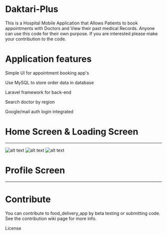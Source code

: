 # Daktari-Plus
This is a Hospital Mobile Application that Allows Patients to book appointments with Doctors and View their past medical Records. Anyone can use this code for their own purpose. If you are interested please make your contribution to the code.


# Application features
Simple UI for appointment booking app's

Use MySQL to store order data in database

Laravel framework for back-end

Search doctor by region

Google/mail auth login integrated

# Home Screen & Loading Screen
------
![alt text](https://github.com/Aristah254/Daktari-Plus/tree/main/screenshots/login_signup.png?raw=true)
![alt text](https://github.com/Aristah254/Daktari-Plus/tree/main/login_signup.png?raw=true)
![alt text](https://github.com/Aristah254/Daktari-Plus/tree/main/screenshots/login_signup.png)

# Profile Screen
------



# Contribute
You can contribute to food_delivery_app by beta testing or submitting code. See the contribution wiki page for more info.

License
